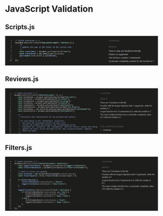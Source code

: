 # JavaScript Validation

## Scripts.js

![Scripts Screenshot](validation/js/scripts.png)

## Reviews.js

![Reviews Screenshot](validation/js/reviews.png)

## Filters.js

![Filters Screenshot](validation/js/filters.png)
